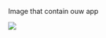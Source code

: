 Image that contain ouw app


![]((https://github.com/leylaEngineer/Food-delivery-app/blob/master/photo_5773718257226859166_y.jpg))
